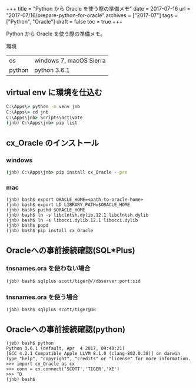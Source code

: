 +++
title = "Python から Oracle を使う際の準備メモ"
date = 2017-07-16
url = "2017-07/16/prepare-python-for-oracle"
archives = ["2017-07"]
tags = ["Python", "Oracle"]
draft = false
toc = true
+++

Python から Oracle を使う際の準備メモ。

<!--more-->

環境

|   |  |
|--------|-------------------------|
| os     | windows 7, macOS Sierra |
| python | python 3.6.1            |

## virtual env に環境を仕込む

```bat
C:\Apps\> python -m venv jnb
C:\Apps\> cd jnb
C:\Apps\jnb> Scripts\activate
(jnb) C:\Apps\jnb> pip list
```

## cx_Oracle のインストール

### windows

```bat
(jnb) C:\Apps\jnb> pip install cx_Oracle --pre
```

### mac

```shell-session
(jnb) bash$ export ORACLE_HOME=<path-to-oracle-home>
(jnb) bash$ export LD_LIBRARY_PATH=$ORACLE_HOME
(jnb) bash$ pushd $ORACLE_HOME
(jnb) bash$ ln -s libclntsh.dylib.12.1 libclntsh.dylib
(jnb) bash$ ln -s libocci.dylib.12.1 libocci.dylib
(jnb) bash$ popd
(jnb) bash$ pip install cx_Oracle
```

## Oracleへの事前接続確認(SQL*Plus)

### tnsnames.ora を使わない場合

```
(jbb) bash$ sqlplus scott/tiger@//dbserver:port:sid
```

### tnsnames.ora を使う場合

```
(jbb) bash$ sqlplus scott/tiger@DB
```

## Oracleへの事前接続確認(python)

```shell-session
(jbb) bash$ python
Python 3.6.1 (default, Apr  4 2017, 09:40:21) 
[GCC 4.2.1 Compatible Apple LLVM 8.1.0 (clang-802.0.38)] on darwin
Type "help", "copyright", "credits" or "license" for more information.
>>> import cx_Oracle as cx
>>> conn = cx.connect('SCOTT','TIGER','XE')
>>> ^D
(jnb) bash$
```

